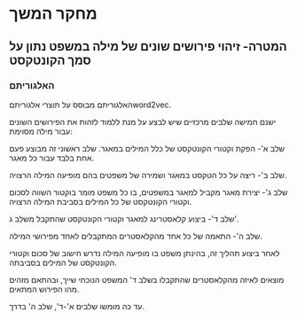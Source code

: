 # מחקר המשך

## המטרה- זיהוי פירושים שונים של מילה במשפט נתון על סמך הקונטקסט

### האלגוריתם
האלגוריתם מבוסס על תוצרי אלגוריתםword2vec.


ישנם חמישה שלבים מרכזיים שיש לבצע על מנת ללמוד לזהות את הפירושים השונים עבור מילה מסוימת:

שלב א'- הפקת וקטורי הקונטקסט של כלל המילים במאגר. שלב ראשוני זה מבוצע פעם אחת בלבד עבור כל מאגר.

שלב ב'- ריצה על כל הטקסט במאגר ושמירה של משפטים בהם מופיעה המילה הרצויה.

שלב ג'- יצירת מאגר מקביל למאגר במשפטים, בו כל משפט מומר בוקטור השווה לסכום וקטורי הקונטקסט של כל המילים בסביבת המילה הרצויה.

שלב ד'- ביצוע קלאסטרינג למאגר וקטורי הקונטקסט שהתקבל משלב ג'.

שלב ה'- התאמה של כל אחד מהקלאסטרים המתקבלים לאחד מפירושי המילה.

לאחר ביצוע תהליך זה, בהינתן משפט בו מופיעה המילה נדרש חישוב של סכום וקטורי הקונטקסט של המילים בסביבתה.

מוצאים לאיזה מהקלאסטרים שהתקבלו בשלב ד' המשפט הנוכחי שייך, ובהתאם מזהים מהו הפירוש המתאים.

עד כה מומשו שלבים א'-ד', שלב ה' בדרך.
